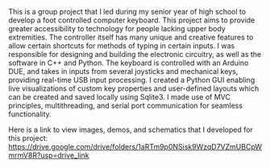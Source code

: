 This is a group project that I led during my senior year of high school to develop a foot controlled computer keyboard. This project aims to provide greater accessibility to technology for people lacking upper body extremities. The controller itself has many unique and creative features to allow certain shortcuts for methods of typing in certain inputs. I was responsible for designing and building the electronic circuitry, as well as the software in C++ and Python. The keyboard is controlled with an Arduino DUE, and takes in inputs from several joysticks and mechanical keys, providing real-time USB input processing. I created a Python GUI enabling live visualizations of custom key properties and user-defined layouts which can be created and saved locally using Sqlite3. I made use of MVC principles, multithreading, and serial port communication for seamless functionality.


Here is a link to view images, demos, and schematics that I developed for this project: https://drive.google.com/drive/folders/1aRTm9p0NSisk9WzqD7VZmUBCpWmrmV8R?usp=drive_link
